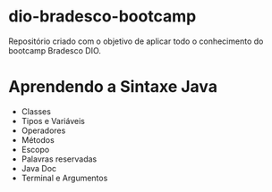 # dio-bradesco-bootcamp
Repositório criado com o objetivo de aplicar todo o conhecimento do bootcamp Bradesco DIO.

# Aprendendo a Sintaxe Java
* Classes
* Tipos e Variáveis
* Operadores
* Métodos
* Escopo
* Palavras reservadas
* Java Doc
* Terminal e Argumentos

# 
